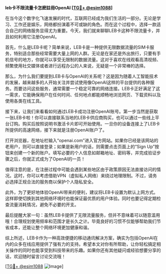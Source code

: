 **leb卡不限流量卡怎麽註冊OpenAI [[TG💪+ @esim1088](https://t.me/s/esim1088)]**

在当今这个数字化飞速发展的时代，互联网已经成为我们生活的一部分。无论是学习、工作还是娱乐，网络都扮演着不可或缺的角色。而在这个过程中，选择一款适合自己的网络服务显得尤为重要。今天，我们就来聊聊LEB卡这种不限流量卡，并且如何利用它注册OpenAI。

首先，什么是LEB卡呢？简单来说，LEB卡是一种提供无限数据流量的SIM卡服务，特别适合那些经常需要大量上网的人群。无论是在家还是外出旅行，只要有手机信号的地方，你就可以享受无限制的数据流量。这对于喜欢在线观看高清视频、频繁使用社交媒体或者进行远程办公的人来说，无疑是一个非常棒的选择。

那么，为什么我们要提到LEB卡与OpenAI的关系呢？这是因为随着人工智能技术的发展，越来越多的人开始关注并尝试使用像OpenAI这样的平台提供的各种服务。而要访问这些服务，通常需要一个稳定可靠的网络连接。LEB卡正好满足了这一需求，它能确保用户在任何时间、任何地点都能顺畅地浏览网页、下载资料以及使用各类在线工具。

接下来，让我们来看看如何通过LEB卡成功注册OpenAI账号。第一步当然是获取一张LEB卡啦！你可以直接联系当地的LEB卡供应商购买，也可以通过一些线上平台订购。购买后按照说明书激活卡片即可开始使用。一旦你的设备连接上了LEB卡所提供的高速网络，接下来就是注册OpenAI账户了。

打开浏览器，在地址栏输入“openai.com”进入官方网站。如果你已经是该网站的老用户，则可以直接登录；如果是新用户的话，则需要点击页面上的“Sign Up”按钮来创建一个新的账户。填写必要的个人信息如邮箱地址、密码等，并完成验证步骤之后，你就正式成为了OpenAI的一员！

值得注意的是，在注册过程中可能会遇到某些地区由于政策原因无法直接访问的情况。这时，你可以考虑借助VPN（虚拟私人网络）来绕过地理限制。不过，请务必选择正规合法的服务商以保护个人隐私安全。

此外，为了更好地体验OpenAI带来的便利，建议将LEB卡设置为默认上网方式。这样即使切换到其他网络环境时也能保证最优质的用户体验。同时也要记得定期检查流量消耗情况，避免不必要的开支。

最后提醒大家一句：虽然LEB卡提供了无限流量服务，但并不意味着可以随意滥用哦！合理规划使用频率和范围才是长久之计。毕竟良好的习惯不仅能够帮助我们节省成本，还能让整个网络环境更加健康和谐。

综上所述，LEB卡作为一种高效便捷的移动通讯解决方案，确实为包括OpenAI在内的众多在线应用提供了强有力的支持。希望本文对你有所帮助，让你轻松搞定相关操作的同时也能享受到科技带来的乐趣。如果你还有其他疑问或经验想要分享的话，欢迎随时留言讨论交流哦！

[[TG💪+ @esim1088](https://t.me/s/esim1088) ![Image](https://i.postimg.cc/4NQfJmqS/Snipaste-2025-05-13-00-14-12.png)]